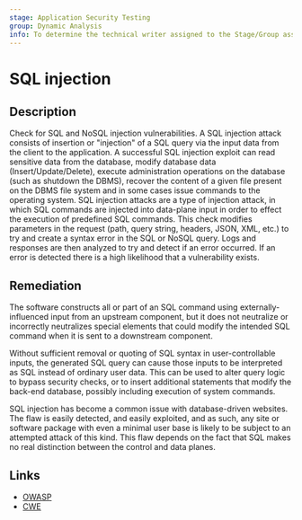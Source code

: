 ```yaml
---
stage: Application Security Testing
group: Dynamic Analysis
info: To determine the technical writer assigned to the Stage/Group associated with this page, see https://handbook.gitlab.com/handbook/product/ux/technical-writing/#assignments
---
```


# SQL injection

## Description

Check for SQL and NoSQL injection vulnerabilities. A SQL injection attack
consists of insertion or "injection" of a SQL query via the input data from the
client to the application. A successful SQL injection exploit can read sensitive
data from the database, modify database data (Insert/Update/Delete), execute
administration operations on the database (such as shutdown the DBMS), recover
the content of a given file present on the DBMS file system and in some cases
issue commands to the operating system. SQL injection attacks are a type of
injection attack, in which SQL commands are injected into data-plane input in
order to effect the execution of predefined SQL commands. This check modifies
parameters in the request (path, query string, headers, JSON, XML, etc.) to try
and create a syntax error in the SQL or NoSQL query. Logs and responses are then
analyzed to try and detect if an error occurred. If an error is detected there is
a high likelihood that a vulnerability exists.

## Remediation

The software constructs all or part of an SQL command using
externally-influenced input from an upstream component, but it does not
neutralize or incorrectly neutralizes special elements that could modify the
intended SQL command when it is sent to a downstream component.

Without sufficient removal or quoting of SQL syntax in user-controllable inputs,
the generated SQL query can cause those inputs to be interpreted as SQL instead
of ordinary user data. This can be used to alter query logic to bypass security
checks, or to insert additional statements that modify the back-end database,
possibly including execution of system commands.

SQL injection has become a common issue with database-driven websites. The flaw
is easily detected, and easily exploited, and as such, any site or software
package with even a minimal user base is likely to be subject to an attempted
attack of this kind. This flaw depends on the fact that SQL makes no real
distinction between the control and data planes.

## Links

- [OWASP](https://owasp.org/Top10/A03_2021-Injection/)
- [CWE](https://cwe.mitre.org/data/definitions/930.html)
